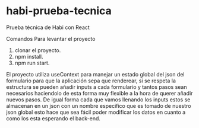 # habi-prueba-tecnica
Prueba técnica de Habi con React

Comandos Para levantar el proyecto

1. clonar el proyecto.
2. npm install.
3. npm run start.

El proyecto utiliza useContext para manejar un estado global del json del formulario para que la aplicación sepa que renderear, si se respeta la estructura se pueden añadir inputs a cada formulario y tantos pasos sean necesarios haciendolo de esta forma muy flexible a la hora de querer añadir nuevos pasos. De igual forma cada que vamos llenando los inputs estos se almacenan en un json con un nombre especifico que es tomado de nuestro json global esto hace que sea fácil poder modificar los datos en cuanto a como los esta esperando el back-end.

